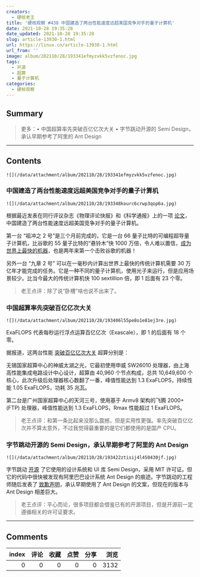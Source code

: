 ```yaml
---
creators:
  - 硬核老王
title: '硬核观察 #438 中国建造了两台性能速度远超美国竞争对手的量子计算机'
date: 2021-10-28 19:35:28
date_updated: 2021-10-28 19:35:28
slug: article-13930-1.html
url: https://linux.cn/article-13930-1.html
url_from: ''
image: album/202110/28/193341efmyzvkk5vzfenoc.jpg
tags:
  - 开源
  - 超算
  - 量子计算机
categories:
  - 硬核观察
---
```


## Summary

> 更多：• 中国超算率先突破百亿亿次大关 • 字节跳动开源的 Semi Design，承认早期参考了阿里的 Ant Design

***

<!-- more -->

## Contents

`![](/data/attachment/album/202110/28/193341efmyzvkk5vzfenoc.jpg)`

### 中国建造了两台性能速度远超美国竞争对手的量子计算机

`![](/data/attachment/album/202110/28/193348kourc6crwp3qop6a.jpg)`

根据最近发表在同行评议杂志《物理评论快报》和《科学通报》上的一项 [论文](https://journals.aps.org/prl/abstract/10.1103/PhysRevLett.127.180501)，中国建造了两台性能速度远超美国竞争对手的量子计算机。

第一台 “祖冲之 2 号”是三个月前完成的，它是一台 66 量子比特的可编程超导量子计算机，比谷歌的 55 量子比特的“悬铃木”快 1000 万倍，令人难以置信，[成为世界上最快的机器](https://interestingengineering.com/chinas-new-quantum-computer-has-1-million-times-the-power-of-googles)，也是两年来第一个击败谷歌的机器！

另外一台 “九章 2 号” 可以在一毫秒内计算出世界上最快的传统计算机需要 30 万亿年才能完成的任务。它是一种不同的量子计算机，使用光子来运行，但是应用场景较少。比当今最大的传统计算机快 100 sextillion 倍，即 1 后面有 23 个零。

> 
> 老王点评：除了说“卧槽”啥也说不出来了。
> 
> 
> 

### 中国超算率先突破百亿亿次大关

`![](/data/attachment/album/202110/28/193406l55pe8o1e81ej3re.jpg)`

ExaFLOPS 代表每秒运行浮点运算百亿亿次（Exascale），即 1 的后面有 18 个零。

据报道，这两台性能 [突破百亿亿次大关](https://www.nextplatform.com/2021/10/26/china-has-already-reached-exascale-on-two-separate-systems/) 超算分别是：

无锡国家超算中心的神威太湖之光，它最初使用申威 SW26010 处理器，由上海高性能集成电路设计中心设计，超算由 40,960 个节点构成，总共 10,649,600 个核心，此次升级后处理器核心数翻了一番，峰值性能达到 1.3 ExaFLOPS，持续性能 1.05 ExaFLOPS，功耗 35 兆瓦。

第二台是广州国家超算中心的天河三号，使用基于 Armv8 架构的飞腾 2000+ (FTP) 处理器，峰值性能达到 1.3 ExaFLOPS，Rmax 性能超过 1 ExaFLOPS。

> 
> 老王点评：和第一条比起来没那么震撼，但是实用性更强。率先突破百亿亿次并不算太意外，不过我觉得最重要的是它们都使用的是国产 CPU。
> 
> 
> 

### 字节跳动开源的 Semi Design，承认早期参考了阿里的 Ant Design

`![](/data/attachment/album/202110/28/193422ztisij4l450430jf.jpg)`

字节跳动 [开源](https://github.com/DouyinFE/semi-design/blob/main/README-zh_CN.md) 了它使用的设计系统和 UI 库 Semi Design，采用 MIT 许可证。但它的代码中很快被发现有阿里巴巴设计系统 Ant Design 的痕迹。字节跳动的工程师随后发表了 [致歉声明](https://github.com/DouyinFE/semi-design/issues/70)，承认早期使用了 Ant Design 的文案，但现在的版本与 Ant Design 相差巨大。

> 
> 老王点评：平心而论，很多项目都会借鉴已有的开源项目，但是开源前一定遵循相关的许可证要求。
> 
> 
>

***

## Comments


|   index |   评论 |   收藏 |   点赞 |   分享 |   浏览 |
|--------:|-------:|-------:|-------:|-------:|-------:|
|       0 |      0 |      0 |      0 |      0 |   3132 |
